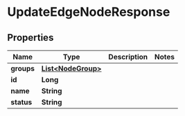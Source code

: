

# UpdateEdgeNodeResponse


## Properties

| Name | Type | Description | Notes |
|------------ | ------------- | ------------- | -------------|
|**groups** | [**List&lt;NodeGroup&gt;**](NodeGroup.md) |  |  |
|**id** | **Long** |  |  |
|**name** | **String** |  |  |
|**status** | **String** |  |  |



